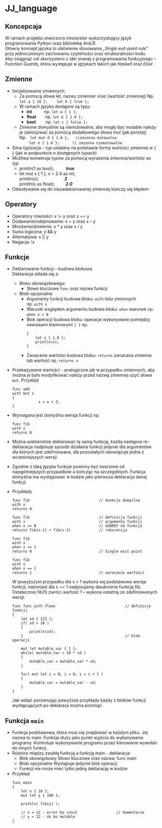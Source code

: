 # JJ_language
## Koncepcaja
W ramach projektu stworzono interpreter wykorzystujący język programowania Python oraz bibliotekę *AntLR*.\
Główny koncept języka to ułatwienie stosowania *„Single exit-point rule”* przy jednoczesnym zachowaniu czytelności oraz strukturalności kodu.\
Aby osiągnąć cel skorzystano z idei znanej z programowania funkcyjnego – *Function Guards*, która występuje w językach takich jak *Haskell* oraz *Elixir*.

## Zmienne
- Inicjalizowanie zmiennych:
    - Za pomocą słowa let, nazwy zmienner oraz {wartość zmiennej}
        Np.  	```let a { 10 };```
             &emsp;  &nbsp; ```let b { true };```
    - W ramach języka dostępne są typy:
        - **int** &emsp; &emsp; np. ```let a { 1 };```
        - **float**	&emsp; &nbsp; np. ```let b { 2.0 };```
        - **bool** &emsp; &ensp; np. ```let c { false };```
    - Zmienne domyślnie są niemutowalne, aby mogły być mutable należy je zainicjować za pomocą dodatkowego słowa *mut* (jak poniżej)\
    Np. &nbsp;	```let mut d { 1.0 };	\\zmienna mutowalna```\
    &emsp; &emsp;```let e { 1.0 };		\\ zmienna niemutowalna```
- Silna typizacja – typ ustalany na podstawie formy wartości zmiennej w *{ }* (jak w podpunkcie o dostępnych typach)
- Możliwa konwersja typów za pomocą wyrażenia *zmienna/wartość as typ*
    - println(1 as bool); &emsp; &emsp; ***true***
    - let mut x { 1 }; 
        x = 2.4 as int;\
        println(x); &emsp;&emsp;&emsp;&emsp;&emsp;&ensp; ***2***\
        println(x as float);&emsp;&emsp; &nbsp;***2.0***
- Odwoływanie się do niezadeklarowanej zmiennej kończy się błędem
## Operatory
-	Operatory równości: x != y oraz  x == y
-	Dodawanie/odejmowanie: x + y oraz x – y
-	Mnożenie/dzielenie: x * y oraz x / y
-	Suma logiczna: x && y
-	Alternatywa: x || y
-	Negacja: !x
## Funkcje
-	Deklarowanie funkcji – budowa blokowa\
    Deklaracja składa się z:
    -	Bloku obowiązkowego:
        - Słowo kluczowe ```func``` oraz nazwa funkcji
    -	Bloki opcjonalne
        - Argumenty funkcji 
            budowa bloku: ```with``` *lista zmiennych*\
            np. ```with x```
        - Warunki względem argumentu
             budowa bloku: ```when``` *warunek* 
            np. ```when x > 0```
        - Blok operacji
            budowa bloku: operacje wykonywane pomiędzy nawiasami klamrowymi ```{ }```
            np. 
            ```
            {
                let x { 1.0 };
                println(x);
            }
            ```
        - Zwracanie wartości
            budowa bloku: ```returns``` zwracana zmienna lub wartość
            np. ```returns x```
-	Przekazywane wartości - analogiczne jak w przypadku zmiennych, aby można je było modyfikować należy przed nazwą zmiennej użyć słowa ```mut```.
    Przykład
    ```
    func add
    with mut x
    {
        	    x = x + 2; 
    }
    ```
-	Wymagana jest domyślna wersja funkcji
    np.
    ```
    func fib 
    with x 
    returns 0
    ```
-	Można wielokrotnie deklarować tę samą funkcję, każda następna re-deklaracja nadpisuje sposób działania funkcji jedynie dla argumentów dla których jest zdefiniowana, dla pozostałych obowiązuje jedna z wcześniejszych wersji.
-	Zgodnie z ideą języka funkcje powinny być tworzone od najogólniejszych przypadków a kończąc na szczególnych. Funkcja domyślna ma występować w kodzie jako pierwsza deklaracja danej funkcji.
-	Przykłady
    ```
    func fib                                // dunkcja domyślna
    with x 
    returns 0
    
    func fib                                // definicja funkcji
    with x                                  // argumenty funkcji
    when x >= 0                             // GUARDY na funkcje
    returns fib(x-1) + fib(x-2)             // rekurencja 
    
    func fib
    with x
    when x <= 1 
    returns 0                               // Single exit point
    
    func fib
    with x
    when x == 1
    returns 1                               // zwracanie wartości
    ```

    W powyższym przypadku dla x > 1 wykona się podstawowa wersja funkcji, natomiast dla x == 1 nadpisujemy dwukrotnie funkcję fib. Ostatecznie fib(1) zwróci wartość 1 – wykona ostatnią ze zdefiniowanych wersji.

    ```
    func func_with_flows                                // definicja funkcji
    { 
        let xd { 123 }; 
        if( xd > 10 )
        {
            println(xd); 
        }                                               // blok operacji
    
        mut let mutable_var { 1 }; 
        while( mutable_var < 10 * xd ) 
        {
            mutable_var = mutable_var * xd;
        }
    
        for( mut let i = 0; i < 0; i = i + 1 )
        {
            mutable_var = mutable_var - xd;
        }
    }
    ```

    Jak widać porównując powyższe przykłady każdy z bloków funkcji występujących po deklaracji można pominąć.

## Funkcja ```main```
-	Funkcja podstawowa, która musi się znajdować w każdym pliku. Jej nazwa to main. Funkcja służy jako punkt wyjścia do wykonywania programy. Kontroluje wykonywanie programu przez kierowanie wywołań do innych funkcji.
-	Różnice między zwykłą funkcją a funkcją main - deklaracja
    -	Blok obowiązkowy 
        Słowo kluczowe oraz nazwa: func main
    -	Bloki opcjonalne 
        Występuje jedynie blok operacji
    -	Funkcji nie może mieć tylko jedną deklarację w kodzie
-	Przykład
    ```
    func main 
    {
        let x { 10 }; 
        mut let y { 100 }; 
    
        println( fib(y) );
    
        // x = 12 - error bo const                  // komentarze
        // y = 12 - ok bo mutable
    } 
    ```
